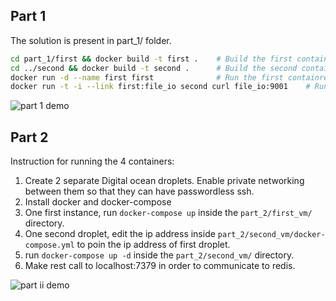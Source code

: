 ## Part 1

The solution is present in part_1/ folder.

```bash
cd part_1/first && docker build -t first .    # Build the first container
cd ../second && docker build -t second .      # Build the second container
docker run -d --name first first              # Run the first containre
docker run -t -i --link first:file_io second curl file_io:9001    # Run second container in linked mode to first container to get o/p
```

![part 1 demo](http://i.imgur.com/ewDeI3b.gif)

## Part 2

Instruction for running the 4 containers:

1. Create 2 separate Digital ocean droplets. Enable private networking between them so that they can have passwordless ssh.
2. Install docker and docker-compose
3. One first instance, run `docker-compose up` inside the `part_2/first_vm/` directory.
4. One second droplet, edit the ip address inside `part_2/second_vm/docker-compose.yml` to poin the ip address of first droplet.
5. run `docker-compose up -d` inside the `part_2/second_vm/` directory.
6. Make rest call to localhost:7379 in order to communicate to redis.

![part ii demo](http://i.imgur.com/rxtev9L.gif)
